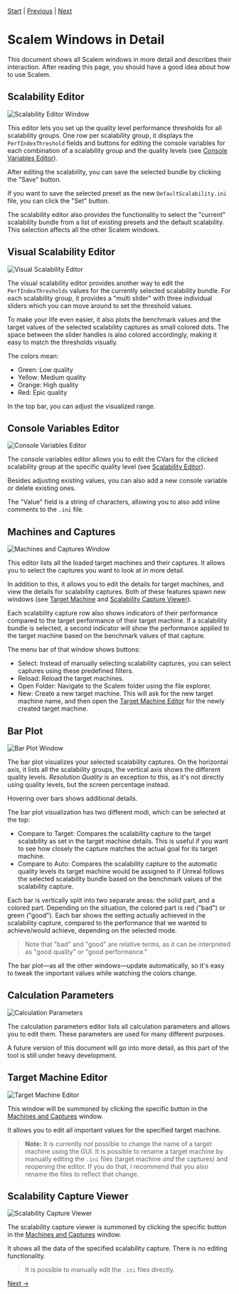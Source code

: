 [Start](../../index.md) | [Previous](../Window-Overview/index.md) | [Next](../How-to-Use/index.md)

# Scalem Windows in Detail

This document shows all Scalem windows in more detail and describes their interaction.
After reading this page, you should have a good idea about how to use Scalem.

## Scalability Editor

![Scalability Editor Window](../Media/scalability-editor.png)

This editor lets you set up the quality level performance thresholds for all scalability groups.
One row per scalability group, it displays the `PerfIndexThreshold` fields and buttons for editing the console variables for each combination of a scalability group and the quality levels (see [Console Variables Editor](#console-variables-editor)).

After editing the scalability, you can save the selected bundle by clicking the "Save" button.

If you want to save the selected preset as the new `DefaultScalability.ini` file, you can click the "Set" button.

The scalability editor also provides the functionality to select the "current" scalability bundle from a list of existing presets and the default scalability.
This selection affects all the other Scalem windows.

## Visual Scalability Editor

![Visual Scalability Editor](../Media/visual-scalability.png)

The visual scalability editor provides another way to edit the `PerfIndexThresholds` values for the currently selected scalability bundle.
For each scalability group, it provides a "multi slider" with three individual sliders which you can move around to set the threshold values.

To make your life even easier, it also plots the benchmark values and the target values of the selected scalability captures as small colored dots.
The space between the slider handles is also colored accordingly, making it easy to match the thresholds visually.

The colors mean:

- Green: Low quality
- Yellow: Medium quality
- Orange: High quality
- Red: Epic quality

In the top bar, you can adjust the visualized range.

## Console Variables Editor

![Console Variables Editor](../Media/console-variables.png)

The console variables editor allows you to edit the CVars for the clicked scalability group at the specific quality level (see [Scalability Editor](#scalability-editor)).

Besides adjusting existing values, you can also add a new console variable or delete existing ones.

The "Value" field is a string of characters, allowing you to also add inline comments to the `.ini` file.

## Machines and Captures

![Machines and Captures Window](../Media/machines-and-captures.png)

This editor lists all the loaded target machines and their captures.
It allows you to select the captures you want to look at in more detail.

In addition to this, it allows you to edit the details for target machines, and view the details for scalability captures.
Both of these features spawn new windows (see [Target Machine](#target-machine-editor) and [Scalability Capture Viewer](#scalability-capture-viewer)).

Each scalability capture row also shows indicators of their performance compared to the target performance of their target machine.
If a scalability bundle is selected, a second indicator will show the performance applied to the target machine based on the benchmark values of that capture.

The menu bar of that window shows buttons:

- Select: Instead of manually selecting scalability captures, you can select captures using these predefined filters.
- Reload: Reload the target machines.
- Open Folder: Navigate to the Scalem folder using the file explorer.
- New: Create a new target machine.
  This will ask for the new target machine name, and then open the [Target Machine Editor](#target-machine-editor) for the newly created target machine.

## Bar Plot

![Bar Plot Window](../Media/bar-plot.png)

The bar plot visualizes your selected scalability captures.
On the horizontal axis, it lists all the scalability groups, the vertical axis shows the different quality levels.
_Resolution Quality_ is an exception to this, as it's not directly using quality levels, but the screen percentage instead.

Hovering over bars shows additional details.

The bar plot visualization has two different modi, which can be selected at the top:

- Compare to Target:
  Compares the scalability capture to the target scalability as set in the target machine details.
  This is useful if you want to see how closely the capture matches the actual goal for its target machine.
- Compare to Auto:
  Compares the scalability capture to the automatic quality levels its target machine would be assigned to if Unreal follows the selected scalability bundle based on the benchmark values of the scalability capture.

Each bar is vertically split into two separate areas: the solid part, and a colored part.
Depending on the situation, the colored part is red ("bad") or green ("good").
Each bar shows the setting actually achieved in the scalability capture, compared to the performance that we wanted to achieve/would achieve, depending on the selected mode.

> Note that "bad" and "good" are relative terms, as it can be interpreted as "good quality" or "good performance."

The bar plot&mdash;as all the other windows&mdash;update automatically, so it's easy to tweak the important values while watching the colors change.

## Calculation Parameters

![Calculation Parameters]()

The calculation parameters editor lists all calculation parameters and allows you to edit them.
These parameters are used for many different purposes.

A future version of this document will go into more detail, as this part of the tool is still under heavy development.

## Target Machine Editor

![Target Machine Editor](../Media/target-machine-editor.png)

This window will be summoned by clicking the specific button in the [Machines and Captures](#machines-and-captures) window.

It allows you to edit all important values for the specified target machine.

> **Note:** It is currently _not_ possible to change the name of a target machine using the GUI.
> It is possible to rename a target machine by manually editing the `.ini` files (target machine _and_ the captures) and reopening the editor.
> If you do that, I recommend that you also rename the files to reflect that change.

## Scalability Capture Viewer

![Scalability Capture Viewer](../Media/capture-viewer.png)

The scalability capture viewer is summoned by clicking the specific button in the [Machines and Captures](#machines-and-captures) window.

It shows all the data of the specified scalability capture.
There is no editing functionality.

> It is possible to manually edit the `.ini` files directly.


[Next &rarr;](../How-to-Use/index.md)
